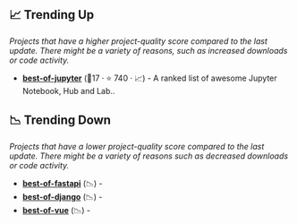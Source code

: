 ## 📈 Trending Up

_Projects that have a higher project-quality score compared to the last update. There might be a variety of reasons, such as increased downloads or code activity._

- <b><a href="https://github.com/ml-tooling/best-of-jupyter">best-of-jupyter</a></b> (🥈17 ·  ⭐ 740 · 📈) - A ranked list of awesome Jupyter Notebook, Hub and Lab.. <code><img src="https://www.python.org/static/favicon.ico" style="display:inline;" width="13" height="13"></code>

## 📉 Trending Down

_Projects that have a lower project-quality score compared to the last update. There might be a variety of reasons such as decreased downloads or code activity._

- <b><a href="{}">best-of-fastapi</a></b> (📉) -  <code><img src="https://www.python.org/static/favicon.ico" style="display:inline;" width="13" height="13"></code>
- <b><a href="{}">best-of-django</a></b> (📉) -  <code><img src="https://www.python.org/static/favicon.ico" style="display:inline;" width="13" height="13"></code>
- <b><a href="{}">best-of-vue</a></b> (📉) -  <code><img src="https://cdn.icon-icons.com/icons2/2108/PNG/512/javascript_icon_130900.png" style="display:inline;" width="13" height="13"></code>

